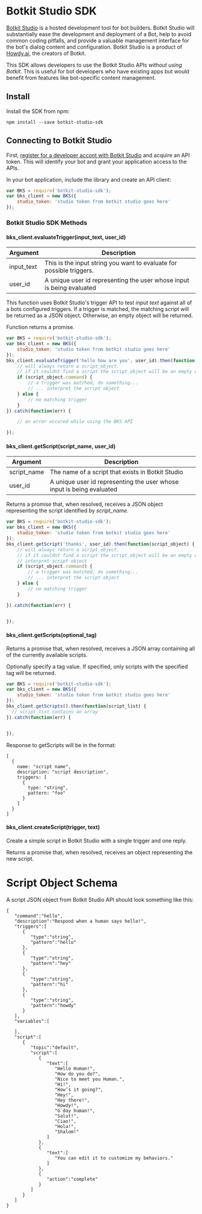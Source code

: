 # Botkit Studio SDK

[Botkit Studio](https://studio.botkit.ai) is a hosted development tool for bot builders. Botkit Studio will substantially ease the development and deployment of a Bot, help to avoid common coding pitfalls,
and provide a valuable management interface for the bot's dialog content and configuration. Botkit Studio is a product of [Howdy.ai](http://howdy.ai), the creators of Botkit.

This SDK allows developers to use the Botkit Studio APIs _without using Botkit_.
This is useful for bot developers who have existing apps but would benefit from features like bot-specific content management.

## Install

Install the SDK from npm:

```
npm install --save botkit-studio-sdk
```

## Connecting to Botkit Studio

First, [register for a developer accont with Botkit Studio](https://studio.botkit.ai) and acquire an API token. This will identify your bot and grant your application
access to the APIs.

In your bot application, include the library and create an API client:

```javascript
var BKS = require('botkit-studio-sdk');
var bks_client = new BKS({
    studio_token: 'studio token from botkit studio goes here'
});
```


### Botkit Studio SDK Methods

#### bks_client.evaluateTrigger(input_text, user_id)
| Argument | Description
|--- |---
| input_text | This is the input string you want to evaluate for possible triggers.
| user_id | A unique user id representing the user whose input is being evaluated

This function uses Botkit Studio's trigger API to test _input text_ against all
of a bots configured triggers. If a trigger is matched, the matching script will be returned as a JSON object. Otherwise, an empty object will be returned.

Function returns a promise.

```javascript
var BKS = require('botkit-studio-sdk');
var bks_client = new BKS({
    studio_token: 'studio token from botkit studio goes here'
});
bks_client.evaluateTrigger('hello how are you', user_id).then(function(script_object) {
    // will always return a script_object.
    // if it couldnt find a script the script_object will be an empty object
    if (script_object.command) {
        // a trigger was matched, do something...
        // ... interpret the script object
    } else {
        // no matching trigger
    }
}).catch(function(err) {

    // an error occured while using the BKS API

});
```

#### bks_client.getScript(script_name, user_id)
| Argument | Description
|--- |---
| script_name | The name of a script that exists in Botkit Studio
| user_id | A unique user id representing the user whose input is being evaluated

Returns a promise that, when resolved, receives a JSON object representing the
script identified by _script_name_.  

```javascript
var BKS = require('botkit-studio-sdk');
var bks_client = new BKS({
    studio_token: 'studio token from botkit studio goes here'
});
bks_client.getScript('thanks', user_id).then(function(script_object) {
    // will always return a script_object.
    // if it couldnt find a script the script_object will be an empty object
    // interpret script object
    if (script_object.command) {
        // a trigger was matched, do something...
        // ... interpret the script object
    } else {
        // no matching trigger
    }

}).catch(function(err) {


});
```



#### bks_client.getScripts(optional_tag)
Returns a promise that, when resolved, receives a JSON array containing
all of the currently available scripts.

Optionally specify a tag value. If specified, only scripts with the specified tag will be returned.

```javascript
var BKS = require('botkit-studio-sdk');
var bks_client = new BKS({
    studio_token: 'studio token from botkit studio goes here'
});
bks_client.getScripts().then(function(script_list) {
  // script_list contains an array
}).catch(function(err) {


});
```

Response to getScripts will be in the format:
```
[
  {
    name: "script name",
    description: "script description",
    triggers: [
      {
        type: "string",
        pattern: "foo"
      }
    ]
  }
]
```

#### bks_client.createScript(trigger, text)
Create a simple script in Botkit Studio with a single trigger and one reply.

Returns a promise that, when resolved, receives an object representing the new script.


# Script Object Schema
A script JSON object from Botkit Studio API should look something like this:
```
{  
   "command":"hello",
   "description":"Respond when a human says hello!",
   "triggers":[  
      {  
         "type":"string",
         "pattern":"hello"
      },
      {  
         "type":"string",
         "pattern":"hey"
      },
      {  
         "type":"string",
         "pattern":"hi"
      },
      {  
         "type":"string",
         "pattern":"howdy"
      }
   ],
   "variables":[  

   ],
   "script":[  
      {  
         "topic":"default",
         "script":[  
            {  
               "text":[  
                  "Hello Human!",
                  "How do you do?",
                  "Nice to meet you Human.",
                  "Hi!",
                  "How’s it going?",
                  "Hey!",
                  "Hey there!",
                  "Howdy!",
                  "G`day human!",
                  "Salut!",
                  "Ciao!",
                  "Hola!",
                  "Shalom!"
               ]
            },
            {  
               "text":[  
                  "You can edit it to customize my behaviors."
               ]
            },
            {  
               "action":"complete"
            }
         ]
      }
   ]
}
```
